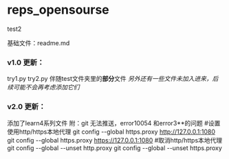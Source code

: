 # reps_opensourse
test2

基础文件：readme.md

### v1.0 更新：
try1.py
try2.py
伴随test文件夹里的**部分**文件
*另外还有一些文件未加入进来，后续可能不会再考虑添加它们*

### v2.0 更新：
添加了learn4系列文件
附：git 无法推送，error10054 和error3**的问题
#设置使用http/https本地代理
git config --global https.proxy http://127.0.0.1:1080
git config --global https.proxy https://127.0.0.1:1080
#取消http/https本地代理
git config --global --unset http.proxy
git config --global --unset https.proxy
